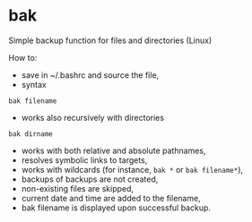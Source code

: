 # bak
Simple backup function for files and directories (Linux)

How to:
- save in ~/.bashrc and source the file,
- syntax

`bak filename`

- works also recursively with directories

`bak dirname`

- works with both relative and absolute pathnames,
- resolves symbolic links to targets,
- works with wildcards (for instance, `bak *` or `bak filename*`),
- backups of backups are not created,
- non-existing files are skipped,
- current date and time are added to the filename,
- bak filename is displayed upon successful backup.
